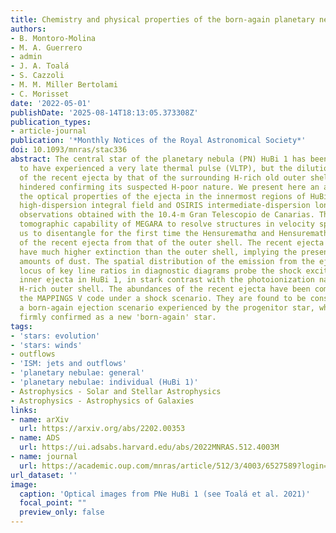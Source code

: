 ```yaml
---
title: Chemistry and physical properties of the born-again planetary nebula HuBi 1
authors:
- B. Montoro-Molina
- M. A. Guerrero
- admin
- J. A. Toalá
- S. Cazzoli
- M. M. Miller Bertolami
- C. Morisset
date: '2022-05-01'
publishDate: '2025-08-14T18:13:05.373308Z'
publication_types:
- article-journal
publication: '*Monthly Notices of the Royal Astronomical Society*'
doi: 10.1093/mnras/stac336
abstract: The central star of the planetary nebula (PN) HuBi 1 has been recently proposed
  to have experienced a very late thermal pulse (VLTP), but the dilution of the emission
  of the recent ejecta by that of the surrounding H-rich old outer shell has so far
  hindered confirming its suspected H-poor nature. We present here an analysis of
  the optical properties of the ejecta in the innermost regions of HuBi 1 using MEGARA
  high-dispersion integral field and OSIRIS intermediate-dispersion long-slit spectroscopic
  observations obtained with the 10.4-m Gran Telescopio de Canarias. The unprecedented
  tomographic capability of MEGARA to resolve structures in velocity space allowed
  us to disentangle for the first time the Hensuremathα and Hensuremathβ emission
  of the recent ejecta from that of the outer shell. The recent ejecta is found to
  have much higher extinction than the outer shell, implying the presence of large
  amounts of dust. The spatial distribution of the emission from the ejecta and the
  locus of key line ratios in diagnostic diagrams probe the shock excitation of the
  inner ejecta in HuBi 1, in stark contrast with the photoionization nature of the
  H-rich outer shell. The abundances of the recent ejecta have been computed using
  the MAPPINGS V code under a shock scenario. They are found to be consistent with
  a born-again ejection scenario experienced by the progenitor star, which is thus
  firmly confirmed as a new 'born-again' star.
tags:
- 'stars: evolution'
- 'stars: winds'
- outflows
- 'ISM: jets and outflows'
- 'planetary nebulae: general'
- 'planetary nebulae: individual (HuBi 1)'
- Astrophysics - Solar and Stellar Astrophysics
- Astrophysics - Astrophysics of Galaxies
links:
- name: arXiv
  url: https://arxiv.org/abs/2202.00353
- name: ADS
  url: https://ui.adsabs.harvard.edu/abs/2022MNRAS.512.4003M
- name: journal
  url: https://academic.oup.com/mnras/article/512/3/4003/6527589?login=false
url_dataset: ''
image:
  caption: 'Optical images from PNe HuBi 1 (see Toalá et al. 2021)'
  focal_point: ""
  preview_only: false
---
```

